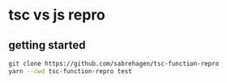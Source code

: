 # tsc vs js repro

## getting started

```sh
git clone https://github.com/sabrehagen/tsc-function-repro
yarn --cwd tsc-function-repro test
```
